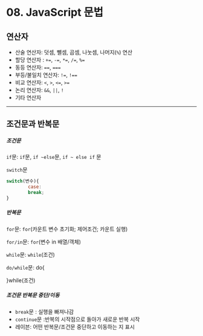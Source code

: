 # 08. JavaScript 문법

## 연산자

* 산술 연산자: 덧셈, 뺄셈, 곱셈, 나눗셈, 나머지(`%`) 연산
* 할당 연산자 : `+=`, `-=`, `*=`, `/=`, `%=`
* 동등 연산자: `==`, `===`
* 부등/불일치 연산자: `!=`, `!==`
* 비교 연산자: `<`, `>`, `<=`, `>=`
* 논리 연산자: `&&`, `||`, `!`
* 기타 연산자

---

## 조건문과 반복문

##### 조건문

`if`문: `if`문, `if ~else`문, `if ~ else if` 문

`switch`문 

```javascript
switch(변수){
        case:
        break;
}
```

##### 반복문

`for`문: `for`(카운트 변수 초기화; 제어조건; 카운트 실행)

`for/in`문: `for`(변수 in 배열/객체)

`while`문: `while`(조건)

`do/while`문: do{

}while(조건)

##### 조건문 반복문 중단/이동

* `break`문 : 실행을 빠져나감
* `continue`문 :반복의 시작점으로 돌아가 새로운 반복 시작
* 레이븐: 어떤 반복문/조건문 중단하고 이동하는 지 표시